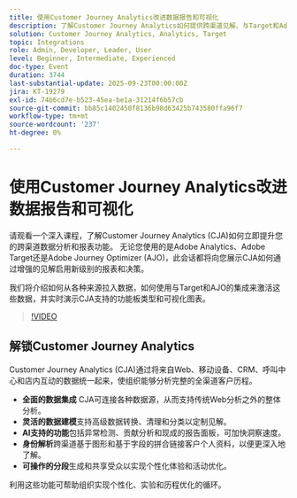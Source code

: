 ```yaml
---
title: 使用Customer Journey Analytics改进数据报告和可视化
description: 了解Customer Journey Analytics如何提供跨渠道见解、与Target和Adobe Journey Optimizer集成，以及提供高级功能板以供做出更明智的决策。
solution: Customer Journey Analytics, Analytics, Target
topic: Integrations
role: Admin, Developer, Leader, User
level: Beginner, Intermediate, Experienced
doc-type: Event
duration: 3744
last-substantial-update: 2025-09-23T00:00:00Z
jira: KT-19279
exl-id: 74b6cd7e-b523-45ea-be1a-31214f6b57cb
source-git-commit: bb85c1402450f8136b98d63425b743580ffa96f7
workflow-type: tm+mt
source-wordcount: '237'
ht-degree: 0%

---
```


# 使用Customer Journey Analytics改进数据报告和可视化

请观看一个深入课程，了解Customer Journey Analytics (CJA)如何立即提升您的跨渠道数据分析和报表功能。 无论您使用的是Adobe Analytics、Adobe Target还是Adobe Journey Optimizer (AJO)，此会话都将向您展示CJA如何通过增强的见解启用新级别的报表和决策。

我们将介绍如何从各种来源拉入数据，如何使用与Target和AJO的集成来激活这些数据，并实时演示CJA支持的功能板类型和可视化图表。

>[!VIDEO](https://video.tv.adobe.com/v/3475187/?learn=on&enablevpops)

## 解锁Customer Journey Analytics

Customer Journey Analytics (CJA)通过将来自Web、移动设备、CRM、呼叫中心和店内互动的数据统一起来，使组织能够分析完整的全渠道客户历程。

* **全面的数据集成** CJA可连接各种数据源，从而支持传统Web分析之外的整体分析。
* **灵活的数据建模**&#x200B;支持高级数据转换、清理和分类以定制见解。
* **AI支持的功能**&#x200B;包括异常检测、贡献分析和现成的报告面板，可加快洞察速度。
* **身份解析**&#x200B;跨渠道基于图形和基于字段的拼合链接客户个人资料，以便更深入地了解。
* **可操作的分段**&#x200B;生成和共享受众以实现个性化体验和活动优化。

利用这些功能可帮助组织实现个性化、实验和历程优化的循环。